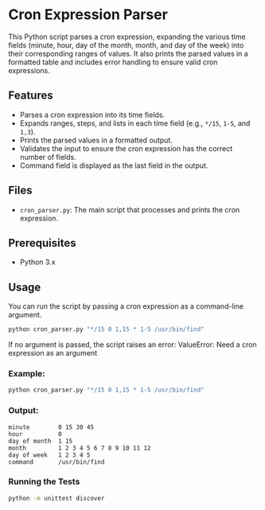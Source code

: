 # Cron Expression Parser

This Python script parses a cron expression, expanding the various time fields (minute, hour, day of the month, month, and day of the week) into their corresponding ranges of values. It also prints the parsed values in a formatted table and includes error handling to ensure valid cron expressions.

## Features
- Parses a cron expression into its time fields.
- Expands ranges, steps, and lists in each time field (e.g., `*/15`, `1-5`, and `1,3`).
- Prints the parsed values in a formatted output.
- Validates the input to ensure the cron expression has the correct number of fields.
- Command field is displayed as the last field in the output.

## Files
- `cron_parser.py`: The main script that processes and prints the cron expression.

## Prerequisites
- Python 3.x

## Usage

You can run the script by passing a cron expression as a command-line argument.

```bash
python cron_parser.py "*/15 0 1,15 * 1-5 /usr/bin/find"
```

If no argument is passed, the script raises an error:
ValueError: Need a cron expression as an argument

### Example:
```bash
python cron_parser.py "*/15 0 1,15 * 1-5 /usr/bin/find" 
```

### Output:
```
minute        0 15 30 45
hour          0
day of month  1 15
month         1 2 3 4 5 6 7 8 9 10 11 12
day of week   1 2 3 4 5
command       /usr/bin/find
```

### Running the Tests

```bash
python -m unittest discover
```